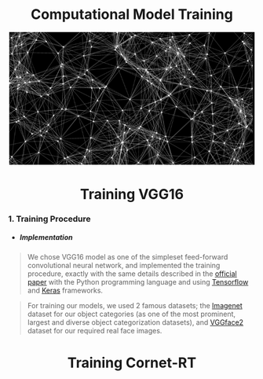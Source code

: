 <h1 align="center">Computational Model Training</h1>
<p align="center">
<img src="image.png" width="500" />
</p>
<h1 align="center">Training VGG16</h1>

<h3 align="left">1. Training Procedure</h3>

- <h5 align="left">Implementation</h5>

> We chose VGG16 model as one of the simpleset feed-forward convolutional neural network, and implemented the training procedure, exactly with the same details described in the [<ins>official paper</ins>](https://arxiv.org/abs/1409.1556) with the Python programming language and using [<ins>Tensorflow</ins>](https://www.tensorflow.org/) and [<ins>Keras</ins>](https://keras.io/) frameworks.

> For training our models, we used 2 famous datasets; the [<ins>Imagenet</ins>](https://www.image-net.org/) dataset for our object categories (as one of the most prominent, largest and diverse object categorization datasets), and [<ins>VGGface2</ins>](https://www.robots.ox.ac.uk/~vgg/data/vgg_face2/) dataset for our required real face images. 

<h1 align="center">Training Cornet-RT</h1>
